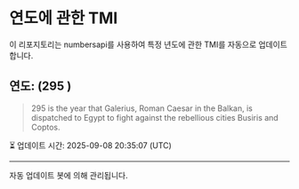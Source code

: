 
# 연도에 관한 TMI

이 리포지토리는 numbersapi를 사용하여 특정 년도에 관한 TMI를 자동으로 업데이트합니다.

## 연도: (295 )
> 295 is the year that Galerius, Roman Caesar in the Balkan, is dispatched to Egypt to fight against the rebellious cities Busiris and Coptos.

⏳ 업데이트 시간: 2025-09-08 20:35:07 (UTC)

---
자동 업데이트 봇에 의해 관리됩니다.
